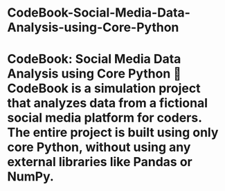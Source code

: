 # CodeBook-Social-Media-Data-Analysis-using-Core-Python
# CodeBook: Social Media Data Analysis using Core Python 🐍  **CodeBook** is a simulation project that analyzes data from a fictional social media platform for coders. The entire project is built using only **core Python**, without using any external libraries like Pandas or NumPy.
